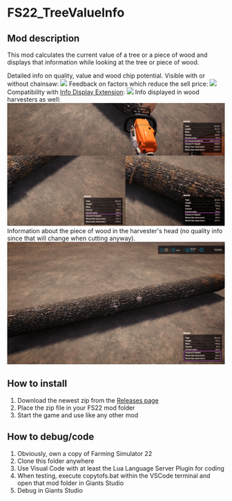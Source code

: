 # FS22_TreeValueInfo

## Mod description

This mod calculates the current value of a tree or a piece of wood and displays that information while looking at the tree or piece of wood.

Detailed info on quality, value and wood chip potential. Visible with or without chainsaw:
![](screenshots/screen1.png)
Feedback on factors which reduce the sell price:
![](screenshots/screen2.png)
Compatibility with [Info Display Extension](https://github.com/Achimobil/FS22_InfoDisplayExtension):
![](screenshots/screen3.png)
Info displayed in wood harvesters as well:
![](screenshots/screen4.png)
Information about the piece of wood in the harvester's head (no quality info since that will change when cutting anyway).
![](screenshots/screen5.png)

## How to install

1. Download the newest zip from the [Releases page](https://github.com/Timmeey86/FS22_TreeValueInfo/releases)
1. Place the zip file in your FS22 mod folder
1. Start the game and use like any other mod

## How to debug/code

1. Obviously, own a copy of Farming Simulator 22
1. Clone this folder anywhere
1. Use Visual Code with at least the Lua Language Server Plugin for coding
1. When testing, execute copytofs.bat within the VSCode terminal and open that mod folder in Giants Studio
1. Debug in Giants Studio